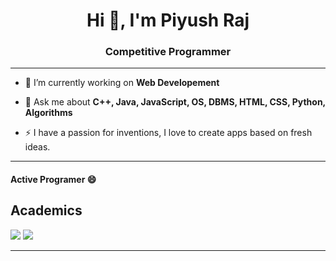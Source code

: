<h1 align="center">Hi 👋, I'm Piyush Raj</h1>
<h3 align="center"> Competitive Programmer </h3>


<!-- <p align="center">
<img src='https://c.tenor.com/Pb_fcyVGSUYAAAAC/google-logo.gif' width='300'>
</p>  -->

<!-- -->
 <!--
<p align="center">
  <a href="https://github.com/s-i-d-d-i-s"> <img src="https://img.shields.io/badge/C++-lightblue.svg?style=for-the-badge&logo=cplusplus" alt="s-i-d-d-i-s" /> </a>
  <a href="https://github.com/s-i-d-d-i-s"> <img src="https://img.shields.io/badge/C-lightblue.svg?style=for-the-badge&logo=cplusplus" alt="s-i-d-d-i-s" /> </a>
  <a href="https://github.com/s-i-d-d-i-s"> <img src="https://img.shields.io/badge/Python-lightblue.svg?style=for-the-badge" alt="s-i-d-d-i-s" /> </a>
  <a href="https://github.com/s-i-d-d-i-s"> <img src="https://img.shields.io/badge/Java-lightblue.svg?style=for-the-badge" alt="s-i-d-d-i-s" /> </a>
  <a href="https://github.com/s-i-d-d-i-s"> <img src="https://img.shields.io/badge/Javascript-lightblue.svg?style=for-the-badge" alt="s-i-d-d-i-s" /> </a>
  <a href="https://github.com/s-i-d-d-i-s"> <img src="https://img.shields.io/badge/TypeScript-lightblue.svg?style=for-the-badge" alt="s-i-d-d-i-s" /> </a>
  <a href="https://github.com/s-i-d-d-i-s"> <img src="https://img.shields.io/badge/Angular-lightblue.svg?style=for-the-badge" alt="s-i-d-d-i-s" /> </a>
</p>
-->

<hr>

- 🔭 I’m currently working on **Web Developement**

- 💬 Ask me about **C++, Java, JavaScript, OS, DBMS, HTML, CSS, Python, Algorithms**

- ⚡ I have a passion for inventions, I love to create apps based on fresh ideas.
<!-- 
- 👨‍💼I am the inventor of
  - [CodeX: Editor](https://codex-editor.netlify.app)
  - [ContestReminder](https://discord.gg/yWdAV7nFGd)
  - [Leetcode2IDE](https://leetcode2ide.netlify.app/)
  - [Sparky - The Codechef Bot](https://discord.gg/7vzwAye2kN)
  - [Macro+ Plus](https://macro-plus.herokuapp.com/)


- ✈️ I've been to
  - India
  - Nepal
  - Bhutan
  -->
<hr>

#### Active Programer 😄
<!--

-->

## Academics

<span><img src="https://img.shields.io/badge/BIT_Mesra-BTECH_CSE-orange?style=for-the-badge"></span>
<span><img src="https://img.shields.io/badge/GPA-7.79/10-rgb(0%2C0%2C255)?style=for-the-badge"></span>
<!-- <span><img src="https://img.shields.io/badge/Rank_Opener_2018-cyan?style=for-the-badge"></span>
<span><img src="https://img.shields.io/badge/Recieved_Scholarship-pink?style=for-the-badge"></span>   -->

<hr>
<!-- 
[![ ](https://img.shields.io/badge/Google-Sept_2022-c0c0c0.svg?&style=for-the-badge&logo=Google&logoColor=Blue)](https://www.google.com/)
- Working in CitC Team

[![ ](https://img.shields.io/badge/Morgan_Stanley-Jan_2022-%232C3454.svg?&style=for-the-badge&logo=Morgan_Stanley&logoColor=Blue)](https://www.morganstanley.com/)
- Worked in P&L Control Department

[![ ](https://img.shields.io/badge/HackerEarth-Apr_2021-%232C3454.svg?&style=for-the-badge&logo=HackerEarth&logoColor=Blue)](https://research.samsung.com/sri-b)
- I did some more freelancing at hackerearth, where i created coding problems for Hackerearth Library.

[![ ](https://img.shields.io/badge/Samsung-Feb_2021-blue?style=for-the-badge&logo=Samsung&logoColor=Blue)](https://research.samsung.com/sri-b)
- I did my Internship at Samsung R&D, where i worked on tasks based on machine learning, and computer vision.

-->

## Reach Me Through
[![ ](https://img.shields.io/badge/LinkedIn-0077B5?style=for-the-badge&logo=linkedin&logoColor=white) ](https://www.linkedin.com/in/siddharthsingh3099/)
[![ ](https://img.shields.io/badge/Contact-0077B5?style=for-the-badge&logo=gmail&logoColor=white) ](mailto:contact@imsid.in)

